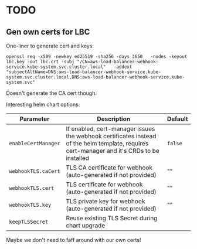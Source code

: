 # TODO

## Gen own certs for LBC

One-liner to generate cert and keys:

```shell
openssl req -x509 -newkey ed25519 -sha256 -days 3650   -nodes -keyout lbc.key -out lbc.crt -subj "/CN=aws-load-balancer-webhook-service.kube-system.svc.cluster.local"   -addext "subjectAltName=DNS:aws-load-balancer-webhook-service.kube-system.svc.cluster.local,DNS:aws-load-balancer-webhook-service.kube-system.svc"
```

Doesn't generate the CA cert though.

Interesting helm chart options:

| Parameter           | Description                                                                                                                                | Default |
|---------------------|--------------------------------------------------------------------------------------------------------------------------------------------|---------|
| `enableCertManager` | If enabled, cert-manager issues the webhook certificates instead of the helm template, requires cert-manager and it's CRDs to be installed | `false` |
| `webhookTLS.caCert` | TLS CA certificate for webhook (auto-generated if not provided)                                                                            | ""      |
| `webhookTLS.cert`   | TLS certificate for webhook (auto-generated if not provided)                                                                               | ""      |
| `webhookTLS.key`    | TLS private key for webhook (auto-generated if not provided)                                                                               | ""      |
| `keepTLSSecret`     | Reuse existing TLS Secret during chart upgrade                                                                                             |         |

Maybe we don't need to faff around with our own certs!
